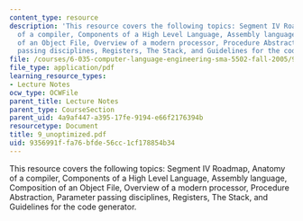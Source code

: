```yaml
---
content_type: resource
description: 'This resource covers the following topics: Segment IV Roadmap, Anatomy
  of a compiler, Components of a High Level Language, Assembly language, Composition
  of an Object File, Overview of a modern processor, Procedure Abstraction, Parameter
  passing disciplines, Registers, The Stack, and Guidelines for the code generator.'
file: /courses/6-035-computer-language-engineering-sma-5502-fall-2005/9356991ffa76bfde56cc1cf178854b34_9_unoptimized.pdf
file_type: application/pdf
learning_resource_types:
- Lecture Notes
ocw_type: OCWFile
parent_title: Lecture Notes
parent_type: CourseSection
parent_uid: 4a9af447-a395-17fe-9194-e66f2176394b
resourcetype: Document
title: 9_unoptimized.pdf
uid: 9356991f-fa76-bfde-56cc-1cf178854b34
---
```

This resource covers the following topics: Segment IV Roadmap, Anatomy of a compiler, Components of a High Level Language, Assembly language, Composition of an Object File, Overview of a modern processor, Procedure Abstraction, Parameter passing disciplines, Registers, The Stack, and Guidelines for the code generator.